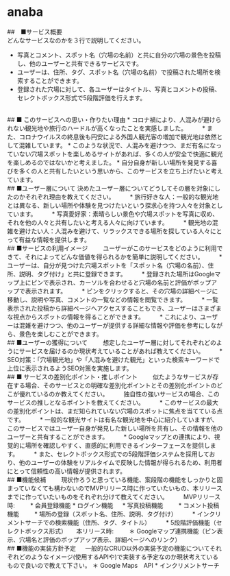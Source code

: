 # anaba
##　■サービス概要  
どんなサービスなのかを３行で説明してください。  　　
* 写真とコメント、スポット名（穴場の名前）と共に自分の穴場の景色を投稿し、他のユーザーと共有できるサービスです。  　　　
* ユーザーは、住所、タグ、スポット名（穴場の名前）で投稿された場所を検索することができます。  　
* 登録された穴場に対して、各ユーザーはタイトル、写真とコメントの投稿、セレクトボックス形式で5段階評価を行えます。  
<br>  
## ■ このサービスへの思い・作りたい理由  
* コロナ禍により、人混みが避けられない観光地や旅行のハードルが高くなったことを実感しました。  　　
* また、コロナウイルスの終息後も円安による外国人観光客の増加で観光地は依然として混雑しています。  
* このような状況で、人混みを避けつつ、まだ有名になっていない穴場スポットを楽しめるサイトがあれば、多くの人が安全で快適に観光を楽しめるのではないかと考えました。  
* 自分自身が新しい場所を発見する喜びを多くの人と共有したいという思いから、このサービスを立ち上げたいと考えています。  
<br>  
## ■ユーザー層について  
決めたユーザー層についてどうしてその層を対象にしたのかそれぞれ理由を教えてください。  　　
* 旅行好きな人：一般的な観光地とは異なる、新しい場所や体験を見つけたいという探求心を持つ人々を対象としています。  　　
* 写真愛好家：素晴らしい景色や穴場スポットを写真に収め、それを他の人々と共有したいと考える人々に向けています。  　　
* 観光地の混雑を避けたい人：人混みを避けて、リラックスできる場所を探している人々にとって有益な情報を提供します。  　　
<br>  
## ■サービスの利用イメージ  　　
ユーザーがこのサービスをどのように利用できて、それによってどんな価値を得られるかを簡単に説明してください。  　　
* ユーザーは、自分が見つけた穴場スポットを「スポット名（穴場の名前）、住所、説明、タグ付け」と共に登録できます。  　　
* 登録された場所はGoogleマップ上にピンで表示され、カーソルを合わせると穴場の名前と評価がポップアップで表示されます。  　　
* ピンをクリックすると、その穴場の詳細ページに移動し、説明や写真、コメントの一覧などの情報を閲覧できます。  　　
* 一覧表示された投稿から詳細ページへアクセスすることもでき、ユーザーはさまざまな視点からスポットの情報を得ることができます。  　　
* これにより、ユーザーは混雑を避けつつ、他のユーザーが提供する詳細な情報や評価を参考にしながら、景色を楽しむことができます。  　　
<br>  
## ■ユーザーの獲得について  　　
想定したユーザー層に対してそれぞれどのようにサービスを届けるのか現状考えていることがあれば教えてください。  　　
* SEO対策：「穴場観光地」や「人混みを避けた観光」といった検索キーワードで上位に表示されるようSEO対策を実施します。  　　
<br>
## ■ サービスの差別化ポイント・推しポイント  　　
似たようなサービスが存在する場合、そのサービスとの明確な差別化ポイントとその差別化ポイントのどこが優れているのか教えてください。  　　
独自性の強いサービスの場合、このサービスの推しとなるポイントを教えてください。  　　
* このサービスの最大の差別化ポイントは、まだ知られていない穴場のスポットに焦点を当てている点です。  　　
* 一般的な観光サイトは有名な観光地を中心に紹介していますが、このサービスではユーザー自身が発見した新しい場所を共有し、その情報を他のユーザーと共有することができます。  　　
* Googleマップとの連携により、視覚的に場所を確認しやすく、直感的に利用できるインターフェースを提供します。  　　
* また、セレクトボックス形式での5段階評価システムを採用しており、他のユーザーの体験をリアルタイムで反映した情報が得られるため、利用者にとって信頼性の高い情報が提供されます。  　　
<br>  
## ■機能候補  　　
現状作ろうと思っている機能、案段階の機能をしっかりと固まっていなくても構わないのでMVPリリース時に作っていたいもの、本リリースまでに作っていたいものをそれぞれ分けて教えてください。  　　
MVPリリース時:  　　
* 会員登録機能  
* ログイン機能  　
* 写真投稿機能  　　
* コメント投稿機能  　　
* 場所の登録（スポット名、住所、説明、タグ付け）  　　
* インクリメントサーチでの検索機能（住所、タグ、タイトル）  　　
* 5段階評価機能（セレクトボックス形式）  　
本リリース時:  　　
＊ Googleマップ連携機能（ピン表示、穴場名と評価のポップアップ表示、詳細ページへのリンク）  　　
<br>  
## ■機能の実装方針予定  　
一般的なCRUD以外の実装予定の機能についてそれぞれどのようなイメージ(使用するAPIや)で実装する予定なのか現状考えているもので良いので教えて下さい。  
＊ Google Maps　API  
* インクリメントサーチ